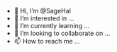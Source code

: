 - 👋 Hi, I’m @SageHal
- 👀 I’m interested in ...
- 🌱 I’m currently learning ...
- 💞️ I’m looking to collaborate on ...
- 📫 How to reach me ...

<!---
SageHal/SageHal is a ✨ special ✨ repository because its `README.md` (this file) appears on your GitHub profile.
You can click the Preview link to take a look at your changes.
--->
